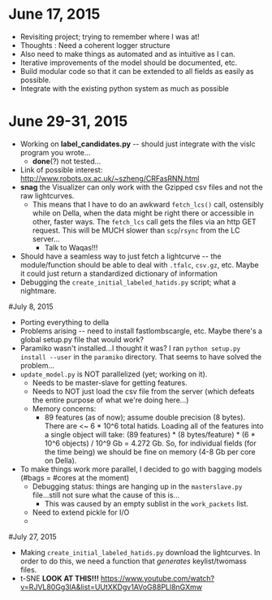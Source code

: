 
# June 17, 2015

* Revisiting project; trying to remember where I was at!
* Thoughts : Need a coherent logger structure
* Also need to make things as automated and as intuitive as I can.
* Iterative improvements of the model should be documented, etc.
* Build modular code so that it can be extended to all fields as easily as possible.
* Integrate with the existing python system as much as possible

# June 29-31, 2015

* Working on **label_candidates.py** -- should just integrate with the vislc program you wrote...
	* **done**(?) not tested...
* Link of possible interest: http://www.robots.ox.ac.uk/~szheng/CRFasRNN.html
* **snag** the Visualizer can only work with the Gzipped csv files and not the raw lightcurves.
	* This means that I have to do an awkward `fetch_lcs()` call, ostensibly while on Della, when the data might be right there or accessible in other, faster ways. The `fetch_lcs` call gets the files via an 
	http GET request. This will be MUCH slower than `scp`/`rsync` from the LC server...
		* Talk to Waqas!!!
* Should have a seamless way to just fetch a lightcurve -- the module/function should be able to deal with `.tfalc`, `csv.gz`, etc. Maybe it could just return a standardized dictionary of information
* Debugging the `create_initial_labeled_hatids.py` script; what a nightmare. 

#July 8, 2015

* Porting everything to della
* Problems arising -- need to install fastlombscargle, etc. Maybe there's a global setup.py file that would work?
* Paramiko wasn't installed...I thought it was? I ran `python setup.py install --user` in the `paramiko` directory. That seems to have solved the problem...
* `update_model.py` is NOT parallelized (yet; working on it).
	* Needs to be master-slave for getting features.
	* Needs to NOT just load the csv file from the server (which defeats the entire purpose of what we're doing here...)
	* Memory concerns:
		* 89 features (as of now); assume double precision (8 bytes). There are <~ 6 * 10^6 total hatids. Loading all of the features into a single object will take: (89 features) * (8 bytes/feature) * (6 * 10^6 objects) / 10^9 Gb = 4.272 Gb. So, for individual fields (for the time being) we should be fine on memory (4-8 Gb per core on Della).
* To make things work more parallel, I decided to go with bagging models (#bags = #cores at the moment)
	* Debugging status: things are hanging up in the `masterslave.py` file...still not sure what the cause of this is...
		* This was caused by an empty sublist in the `work_packets` list.
	* Need to extend pickle for I/O
	* 

#July 27, 2015

* Making `create_initial_labeled_hatids.py` download the lightcurves. In order to do this, we need a function that *generates* keylist/twomass files.
* t-SNE **LOOK AT THIS!!!** https://www.youtube.com/watch?v=RJVL80Gg3lA&list=UUtXKDgv1AVoG88PLl8nGXmw